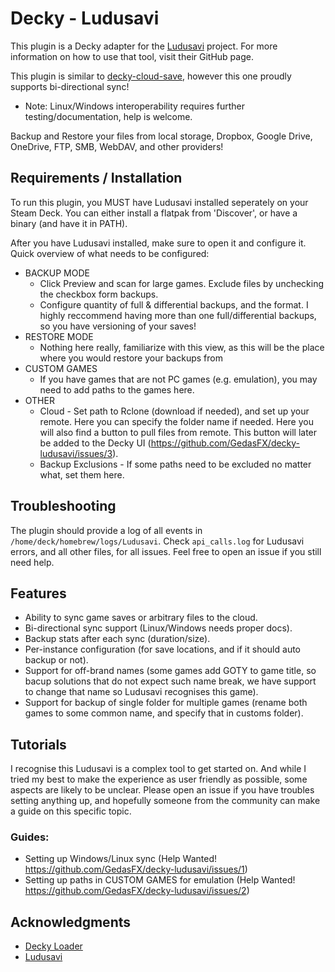 # Decky - Ludusavi

This plugin is a Decky adapter for the [Ludusavi](https://github.com/mtkennerly/ludusavi) project. For more information on how to use that tool, visit their GitHub page.

This plugin is similar to [decky-cloud-save](https://github.com/GedasFX/decky-cloud-save), however this one proudly supports bi-directional sync! 
* Note: Linux/Windows interoperability requires further testing/documentation, help is welcome.

Backup and Restore your files from local storage, Dropbox, Google Drive, OneDrive, FTP, SMB, WebDAV, and other providers!

## Requirements / Installation

To run this plugin, you MUST have Ludusavi installed seperately on your Steam Deck. You can either install a flatpak from 'Discover', or have a binary (and have it in PATH).

After you have Ludusavi installed, make sure to open it and configure it. Quick overview of what needs to be configured:

* BACKUP MODE
   * Click Preview and scan for large games. Exclude files by unchecking the checkbox form backups.
   * Configure quantity of full & differential backups, and the format. I highly reccommend having more than one full/differential backups, so you have versioning of your saves!
* RESTORE MODE
   * Nothing here really, familiarize with this view, as this will be the place where you would restore your backups from
* CUSTOM GAMES
   * If you have games that are not PC games (e.g. emulation), you may need to add paths to the games here.
* OTHER
   * Cloud - Set path to Rclone (download if needed), and set up your remote. Here you can specify the folder name if needed. Here you will also find a button to pull files from remote. This button will later be added to the Decky UI (https://github.com/GedasFX/decky-ludusavi/issues/3).
   * Backup Exclusions - If some paths need to be excluded no matter what, set them here.

## Troubleshooting

The plugin should provide a log of all events in `/home/deck/homebrew/logs/Ludusavi`. Check `api_calls.log` for Ludusavi errors, and all other files, for all issues. Feel free to open an issue if you still need help.

## Features

* Ability to sync game saves or arbitrary files to the cloud.
* Bi-directional sync support (Linux/Windows needs proper docs).
* Backup stats after each sync (duration/size).
* Per-instance configuration (for save locations, and if it should auto backup or not).
* Support for off-brand names (some games add GOTY to game title, so bacup solutions that do not expect such name break, we have support to change that name so Ludusavi recognises this game).
* Support for backup of single folder for multiple games (rename both games to some common name, and specify that in customs folder).

## Tutorials

I recognise this Ludusavi is a complex tool to get started on. And while I tried my best to make the experience as user friendly as possible, some aspects are likely to be unclear. Please open an issue if you have troubles setting anything up, and hopefully someone from the community can make a guide on this specific topic.

### Guides:

* Setting up Windows/Linux sync (Help Wanted! https://github.com/GedasFX/decky-ludusavi/issues/1)
* Setting up paths in CUSTOM GAMES for emulation (Help Wanted! https://github.com/GedasFX/decky-ludusavi/issues/2)

## Acknowledgments

* [Decky Loader](https://github.com/SteamDeckHomebrew/decky-loader)
* [Ludusavi](https://github.com/mtkennerly/ludusavi)